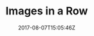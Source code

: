 ---
title: 'Images in a Row'
draft: false
path: 00-sweden-to-las-palmas/img_8154.jpg
description: 'Theseareallpictures'
date: 2017-08-07T15:05:46Z
location: [50.87081111111111, -1.3103027777777778]
size: 4032x3024
catergory: sweden-to-las-palmas
--- 